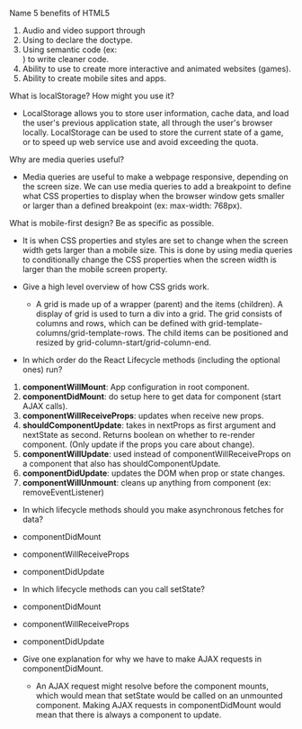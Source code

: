 Name 5 benefits of HTML5
  1. Audio and video support through <audio> <video> tags.
  2. Using <!DOCTYPE html> to declare the doctype.
  3. Using semantic code (ex: <nav>) to write cleaner code.
  4. Ability to use <canvas> to create more interactive and animated websites (games).
  5. Ability to create mobile sites and apps.

What is localStorage? How might you use it?
  - LocalStorage allows you to store user information, cache data, and load the user's previous application state, all through the user's browser locally. LocalStorage can be used to store the current state of a game, or to speed up web service use and avoid exceeding the quota.


Why are media queries useful?
  - Media queries are useful to make a webpage responsive, depending on the screen size. We can use media queries to add a breakpoint to define what CSS properties to display when the browser window gets smaller or larger than a defined breakpoint (ex: max-width: 768px).

What is mobile-first design? Be as specific as possible.
  - It is when CSS properties and styles are set to change when the screen width gets larger than a mobile size. This is done by using media queries to conditionally change the CSS properties when the screen width is larger than the mobile screen property.


- Give a high level overview of how CSS grids work.

  - A grid is made up of a wrapper (parent) and the items (children). A display of grid is used to turn a div into a grid. The grid consists of columns and rows, which can be defined with grid-template-columns/grid-template-rows. The child items can be positioned and resized by grid-column-start/grid-column-end.


-  In which order do the React Lifecycle methods (including the optional ones) run?
  1. **componentWillMount**: App configuration in root component.
  2. **componentDidMount**: do setup here to get data for component (start AJAX calls).
  3. **componentWillReceiveProps**: updates when receive new props.
  4. **shouldComponentUpdate**: takes in nextProps as first argument and nextState as second. Returns boolean on whether to re-render component. (Only update if the props you care about change).
  5. **componentWillUpdate**: used instead of componentWillReceiveProps on a component that also has shouldComponentUpdate.
  6. **componentDidUpdate**: updates the DOM when prop or state changes.
  7. **componentWillUnmount**: cleans up anything from component (ex: removeEventListener)



-  In which lifecycle methods should you make asynchronous fetches for data?
  - componentDidMount
  - componentWillReceiveProps
  - componentDidUpdate


-  In which lifecycle methods can you call setState?
  - componentDidMount
  - componentWillReceiveProps
  - componentDidUpdate


- Give one explanation for why we have to make AJAX requests in componentDidMount.
  - An AJAX request might resolve before the component mounts, which would mean that setState would be called on an unmounted component. Making AJAX requests in componentDidMount would mean that there is always a component to update.
